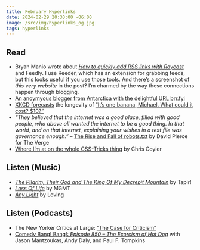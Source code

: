 ```yaml
---
title: February Hyperlinks
date: 2024-02-29 20:30:00 -06:00
image: /src/img/hyperlinks_og.jpg
tags: hyperlinks
---
```


## Read
- Bryan Manio wrote about [*How to quickly add RSS links with Raycast*](https://bryanmanio.com/blog/quickly-add-rss-links-raycast/) and Feedly. I use Reeder, which has an extension for grabbing feeds, but this looks useful if you use those tools. And there’s a screenshot of *this very website* in the post‽ I’m charmed by the way these connections happen through blogging.
- [An anoymyous blogger from Antarctica with the delightful URL brr.fyi](https://brr.fyi/)
- [XKCD forecasts](https://xkcd.com/2892/) the longevity of [“It’s one banana, Michael. What could it cost? $10?”](https://youtu.be/Nl_Qyk9DSUw)
- *“They believed that the internet was a good place, filled with good people, who above all wanted the internet to be a good thing. In that world, and on that internet, explaining your wishes in a text file was governance enough.”* –  [The Rise and Fall of robots.txt](https://www.theverge.com/24067997/robots-txt-ai-text-file-web-crawlers-spiders) by David Pierce for The Verge
- [Where I’m at on the whole CSS-Tricks thing](https://chriscoyier.net/2024/02/28/where-im-at-on-the-whole-css-tricks-thing/) by Chris Coyier

## Listen (Music)
- [*The Pilgrim, Their God and The King Of My Decrepit Mountain*](https://tapir-exclamation-mark.bandcamp.com/album/the-pilgrim-their-god-and-the-king-of-my-decrepit-mountain) by Tapir!
- [*Loss Of Life*](https://mgmt.bandcamp.com/album/loss-of-life) by MGMT
- [*Any Light*](https://loving.bandcamp.com/album/any-light) by Loving

## Listen (Podcasts)
- The New Yorker Critics at Large: [“The Case for Criticism”](https://play.prx.org/listen?ge=prx_5868_20e06c05-6d5b-4150-8ed5-9772f16635ef&uf=https%3A%2F%2Fpublicfeeds.net%2Ff%2F5868%2Fcritics-at-large)
- [Comedy Bang! Bang!: *Episode 850 – The Exorcism of Hot Dog*](https://www.earwolf.com/episode/the-exorcism-of-hot-dog/) with Jason Mantzoukas, Andy Daly, and Paul F. Tompkins